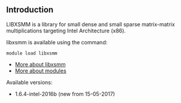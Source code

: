 ## Introduction
LIBXSMM is a library for small dense and small sparse matrix-matrix multiplications targeting Intel Architecture (x86). 

libxsmm is available using the command:

```
module load libxsmm
```

* [More about libxsmm](https://github.com/hfp/libxsmm)
* [More about modules](Local:/systems/lisa/software/modules)

Available versions:

* 1.6.4-intel-2016b (new from 15-05-2017)